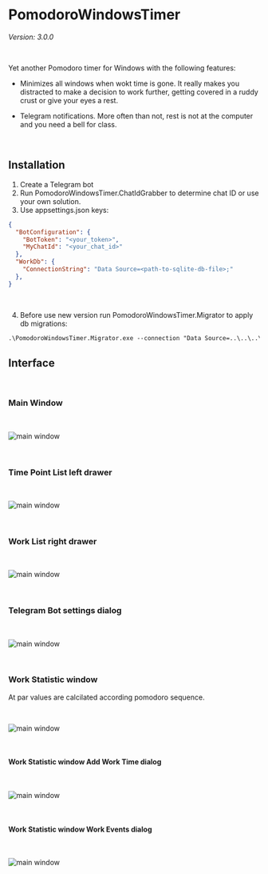 PomodoroWindowsTimer
====================

*Version: 3.0.0*

<br/>

Yet another Pomodoro timer for Windows with the following features:

- Minimizes all windows when wokt time is gone. It really makes you distracted to make a decision to work further, getting covered in a ruddy crust or give your eyes a rest.

- Telegram notifications. More often than not, rest is not at the computer and you need a bell for class.

<br/>

## Installation

1. Create a Telegram bot
2. Run PomodoroWindowsTimer.ChatIdGrabber to determine chat ID or use your own solution.
3. Use appsettings.json keys:

```json
{
  "BotConfiguration": {
    "BotToken": "<your_token>",
    "MyChatId": "<your_chat_id>"
  },
  "WorkDb": { 
    "ConnectionString": "Data Source=<path-to-sqlite-db-file>;"
  },
}
```

<br/>

4. Before use new version run PomodoroWindowsTimer.Migrator to apply db migrations:

```ps
.\PomodoroWindowsTimer.Migrator.exe --connection "Data Source=..\..\..\..\PomodoroWindowsTimer.WpfClient\bin\Debug\net8.0-windows\work.db;"
```

## Interface

<br/>

### Main Window

<br/>

![main window](./images/main-window.png)

<br/>

### Time Point List left drawer

<br/>

![main window](./images/main-window-open-time-points.png)

<br/>

### Work List right drawer

<br/>

![main window](./images/main-window-open-work-list.png)

<br/>

### Telegram Bot settings dialog

<br/>

![main window](./images/bot-settings-dialog.png)

<br/>

### Work Statistic window

At par values are calcilated according pomodoro sequence.

<br/>

![main window](./images/work-statistic.png)

<br/>

#### Work Statistic window Add Work Time dialog

<br/>

![main window](./images/work-statistic-log-times-dialog.png)

<br/>

#### Work Statistic window Work Events dialog

<br/>

![main window](./images/work-statistic-log-events-dialog.png)

<br/>
